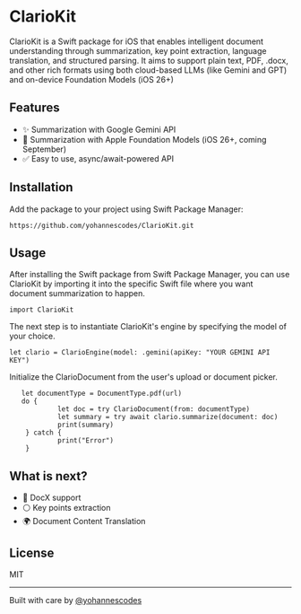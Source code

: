 # ClarioKit

ClarioKit is a Swift package for iOS that enables intelligent document understanding through summarization, key point extraction, language translation, and structured parsing. It aims to support plain text, PDF, .docx, and other rich formats using both cloud-based LLMs (like Gemini and GPT) and on-device Foundation Models (iOS 26+)

## Features

- ✨ Summarization with Google Gemini API
- 🧠 Summarization with Apple Foundation Models (iOS 26+, coming September)
- ✅ Easy to use, async/await-powered API

## Installation

Add the package to your project using Swift Package Manager:

```
https://github.com/yohannescodes/ClarioKit.git
```
## Usage

After installing the Swift package from Swift Package Manager, you can use ClarioKit by importing it into the specific Swift file where you want document summarization to happen.

```
import ClarioKit
```
The next step is to instantiate ClarioKit's engine by specifying the model of your choice.

```
let clario = ClarioEngine(model: .gemini(apiKey: "YOUR GEMINI API KEY")

```
Initialize the ClarioDocument from the user's upload or document picker.

```
   let documentType = DocumentType.pdf(url)
   do {
            let doc = try ClarioDocument(from: documentType)
            let summary = try await clario.summarize(document: doc)
            print(summary)  
    } catch {
            print("Error")
    }
```

## What is next?

- 📄 DocX support
- ⚪️ Key points extraction
- 🌍 Document Content Translation

## License

MIT

---

Built with care by [@yohannescodes](https://github.com/yohannescodes)
